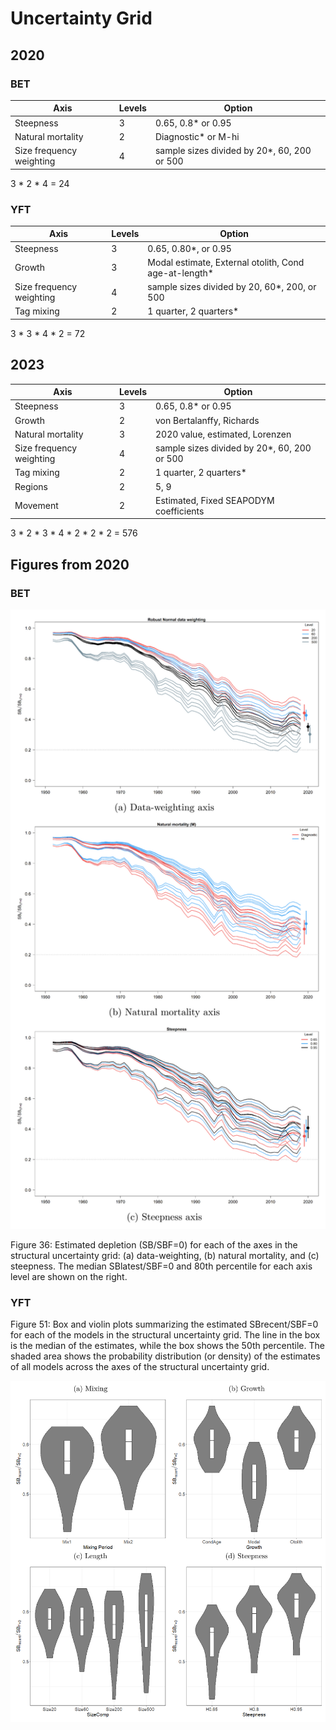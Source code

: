 # Uncertainty Grid

## 2020

### BET

Axis                     | Levels | Option
------------------------ | ------ | -------------------------------------------
Steepness                |      3 | 0.65, 0.8* or 0.95
Natural mortality        |      2 | Diagnostic* or M-hi
Size frequency weighting |      4 | sample sizes divided by 20*, 60, 200 or 500

3 * 2 * 4 = 24

### YFT

Axis                     | Levels | Option
------------------------ | ------ | -----------------------------------------------------
Steepness                |      3 | 0.65, 0.80*, or 0.95
Growth                   |      3 | Modal estimate, External otolith, Cond age-at-length*
Size frequency weighting |      4 | sample sizes divided by 20, 60*, 200, or 500
Tag mixing               |      2 | 1 quarter, 2 quarters*

3 * 3 * 4 * 2 = 72

## 2023

Axis                     | Levels | Option
------------------------ | ------ | -----------------------------------------------------
Steepness                |      3 | 0.65, 0.8* or 0.95
Growth                   |      2 | von Bertalanffy, Richards
Natural mortality        |      3 | 2020 value, estimated, Lorenzen
Size frequency weighting |      4 | sample sizes divided by 20*, 60, 200 or 500
Tag mixing               |      2 | 1 quarter, 2 quarters*
Regions                  |      2 | 5, 9
Movement                 |      2 | Estimated, Fixed SEAPODYM coefficients

3 * 2 * 3 * 4 * 2 * 2 * 2 = 576

## Figures from 2020

### BET

<p><img src="bet_2020_figure_36.png" width="700">

Figure 36: Estimated depletion (SB/SBF=0) for each of the axes in the structural
uncertainty grid: (a) data-weighting, (b) natural mortality, and (c) steepness.
The median SBlatest/SBF=0 and 80th percentile for each axis level are shown on
the right.

### YFT

Figure 51: Box and violin plots summarizing the estimated SBrecent/SBF=0 for
each of the models in the structural uncertainty grid. The line in the box is
the median of the estimates, while the box shows the 50th percentile. The shaded
area shows the probability distribution (or density) of the estimates of all
models across the axes of the structural uncertainty grid.

<p><img src="yft_2020_figure_51.png" width="700">
